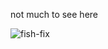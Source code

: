 not much to see here

![fish-fix](https://github.com/woolw/fish-fix/assets/58121540/5a93f56b-16a6-4e89-821a-4d3f29e96025)
